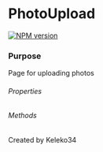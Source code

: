 # PhotoUpload

[![NPM version][npm-image]][npm-url]

### Purpose
Page for uploading photos

###### Properties
<!-- endinject -->

###### Methods
<!-- endinject -->


[npm-image]: https://img.shields.io/badge/NPM-0.0.1-green.svg?style=flat-square
[npm-url]: https://npmjs.org/package/KC

Created by Keleko34